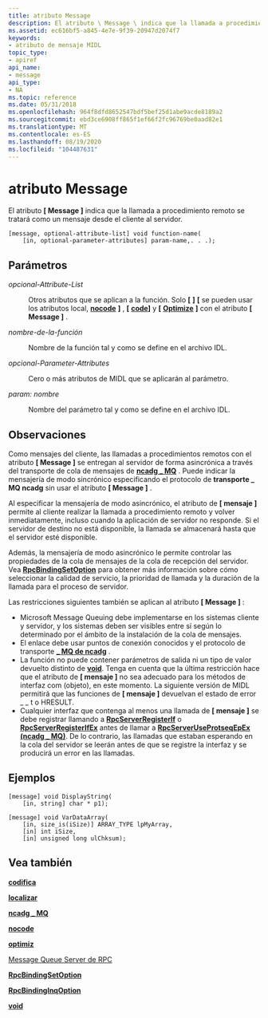 ```yaml
---
title: atributo Message
description: El atributo \ Message \ indica que la llamada a procedimiento remoto se tratará como un mensaje desde el cliente al servidor.
ms.assetid: ec616bf5-a845-4e7e-9f39-20947d2074f7
keywords:
- atributo de mensaje MIDL
topic_type:
- apiref
api_name:
- message
api_type:
- NA
ms.topic: reference
ms.date: 05/31/2018
ms.openlocfilehash: 964f8dfd8652547bdf5bef25d1abe9acde8189a2
ms.sourcegitcommit: ebd3ce6908ff865f1ef66f2fc96769be0aad82e1
ms.translationtype: MT
ms.contentlocale: es-ES
ms.lasthandoff: 08/19/2020
ms.locfileid: "104487631"
---
```

# <a name="message-attribute"></a>atributo Message

El atributo **\[ Message \]** indica que la llamada a procedimiento remoto se tratará como un mensaje desde el cliente al servidor.

``` syntax
[message, optional-attribute-list] void function-name(
    [in, optional-parameter-attributes] param-name,. . .);
```

## <a name="parameters"></a>Parámetros

<dl> <dt>

*opcional-Attribute-List* 
</dt> <dd>

Otros atributos que se aplican a la función. Solo **\[** [](local.md) **\]** **\[** se pueden usar los atributos local, [**nocode**](nocode.md) **\]** , **\[** [**code**](code.md)**\]** y **\[** [**Optimize**](optimize.md) **\]** con el atributo **\[ Message \]** .

</dd> <dt>

*nombre-de-la-función* 
</dt> <dd>

Nombre de la función tal y como se define en el archivo IDL.

</dd> <dt>

*opcional-Parameter-Attributes* 
</dt> <dd>

Cero o más atributos de MIDL que se aplicarán al parámetro.

</dd> <dt>

*param: nombre* 
</dt> <dd>

Nombre del parámetro tal y como se define en el archivo IDL.

</dd> </dl>

## <a name="remarks"></a>Observaciones

Como mensajes del cliente, las llamadas a procedimientos remotos con el atributo **\[ Message \]** se entregan al servidor de forma asincrónica a través del transporte de cola de mensajes de [**ncadg \_ MQ**](ncadg-mq.md) . Puede indicar la mensajería de modo sincrónico especificando el protocolo de **transporte \_ MQ ncadg** sin usar el atributo **\[ Message \]** .

Al especificar la mensajería de modo asincrónico, el atributo de **\[ mensaje \]** permite al cliente realizar la llamada a procedimiento remoto y volver inmediatamente, incluso cuando la aplicación de servidor no responde. Si el servidor de destino no está disponible, la llamada se almacenará hasta que el servidor esté disponible.

Además, la mensajería de modo asincrónico le permite controlar las propiedades de la cola de mensajes de la cola de recepción del servidor. Vea [**RpcBindingSetOption**](/windows/desktop/api/rpcdce/nf-rpcdce-rpcbindingsetoption) para obtener más información sobre cómo seleccionar la calidad de servicio, la prioridad de llamada y la duración de la llamada para el proceso de servidor.

Las restricciones siguientes también se aplican al atributo **\[ Message \]** :

-   Microsoft Message Queuing debe implementarse en los sistemas cliente y servidor, y los sistemas deben ser visibles entre sí según lo determinado por el ámbito de la instalación de la cola de mensajes.
-   El enlace debe usar puntos de conexión conocidos y el protocolo de transporte [**\_ MQ de ncadg**](ncadg-mq.md) .
-   La función no puede contener parámetros de salida ni un tipo de valor devuelto distinto de [**void**](void.md). Tenga en cuenta que la última restricción hace que el atributo de **\[ mensaje \]** no sea adecuado para los métodos de interfaz com (objeto), en este momento. La siguiente versión de MIDL permitirá que las funciones de **\[ mensaje \]** devuelvan el estado de error \_ \_ t o HRESULT.
-   Cualquier interfaz que contenga al menos una llamada de **\[ mensaje \]** se debe registrar llamando a [**RpcServerRegisterIf**](/windows/desktop/api/rpcdce/nf-rpcdce-rpcserverregisterif) o [**RpcServerRegisterIfEx**](/windows/desktop/api/rpcdce/nf-rpcdce-rpcserverregisterifex) antes de llamar a [**RpcServerUseProtseqEpEx (ncadg \_ MQ)**](/windows/desktop/api/rpcdce/nf-rpcdce-rpcserveruseprotseqepex). De lo contrario, las llamadas que estaban esperando en la cola del servidor se leerán antes de que se registre la interfaz y se producirá un error en las llamadas.

## <a name="examples"></a>Ejemplos

``` syntax
[message] void DisplayString(
    [in, string] char * p1);
 
[message] void VarDataArray(
    [in, size_is(iSize)] ARRAY_TYPE lpMyArray,
    [in] int iSize,
    [in] unsigned long ulChksum);
```

## <a name="see-also"></a>Vea también

<dl> <dt>

[**codifica**](code.md)
</dt> <dt>

[**localizar**](local.md)
</dt> <dt>

[**ncadg \_ MQ**](ncadg-mq.md)
</dt> <dt>

[**nocode**](nocode.md)
</dt> <dt>

[**optimiz**](optimize.md)
</dt> <dt>

[Message Queue Server de RPC](/windows/desktop/Rpc/rpc-message-queuing)
</dt> <dt>

[**RpcBindingSetOption**](/windows/desktop/api/rpcdce/nf-rpcdce-rpcbindingsetoption)
</dt> <dt>

[**RpcBindingInqOption**](/windows/desktop/api/rpcdce/nf-rpcdce-rpcbindinginqoption)
</dt> <dt>

[**void**](void.md)
</dt> </dl>

 

 